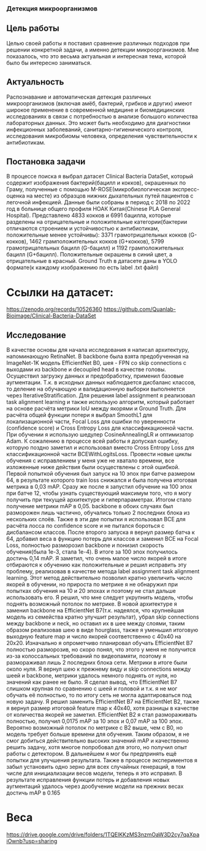 ### Детекция микроорганизмов

## Цель работы
Целью своей работы я поставил сравнение различных подходов при решении конкретной задачи, а именно детекции микроорганизмов. Мне показалось, что это весьма актуальная и интересная тема, которой было бы интересно заниматься.

## Актуальность
Распознавание и автоматическая детекция различных микроорганизмов (включая амёб, бактерий, грибков и других) имеют широкое применение в современной медицине и биомедицинских исследованиях в связи с потребностью в анализе большого количества лабораторных данных. Это может быть необходимо для диагностики инфекционных заболеваний, санитарно-гигиенического контроля, исследования микробиомы человека, определения чувствительности к антибиотикам. 

## Постановка задачи
В процессе поиска я выбрал датасет Clinical Bacteria DataSet, который содержит изображения бактерий(бацилл и кокков), окрашенных по Граму, полученные с помощью M-ROSE(микробиологическая экспресс-оценка на месте) из образцов нижних дыхательных путей пациентов с легочной инфекцией. Данные были собраны в период с 2018 по 2022 год в больнице общего профиля НОАК Китая(Chinese PLA General Hospital). Представлено 4833 кокков и 6991 бацилла, которые разделены на отрицательные и положительные категории(бактерии отличаются строением и устойчивостью к антибиотикам, положительные менее устойчивы): 3371 грамотрицательных кокков (G-кокков), 1462 грамположительных кокков (G+кокков), 5799 грамотрицательных бацилл (G-бацилл) и 1192 грамположительных бацилл (G+бацилл). Положительные окрашены в синий цвет, а отрицательные в красный. Ground Truth в датасете даны в YOLO формате(к каждому изображению по есть label .txt файл)

# Ссылки на датасет:
https://zenodo.org/records/10526360
https://github.com/Quanlab-Bioimage/Clinical-Bacteria-DataSet

## Исследование
В качестве основы для начала исследования я написал архитектуру, напоминающую RetinaNet. В backbone была взята предобученная на ImageNet-1K модель EfficientNet B0, шея - FPN со skip connections с выходами из backbone и decoupled head в качестве головы.
Осуществил загрузку данных и предобработку, применил базовые аугментации.
Т.к. в исходных данных наблюдается дисбаланс классов, то деление на обучающую и валидационную выборки выполняется через IterativeStratification. Для решения label assignment я реализовал task alignment learning и также использую алгоритм, который работает на основе расчёта метрики IoU между якорями и Ground Truth.
Для расчёта общей функции потери я выбрал SmoothL1 для локализационной части, Focal Loss для ошибки по уверенности (confidence score) и Cross Entropy Loss для классификационной части.
При обучении я использую шедулер CosineAnnealingLR и оптимизатор Adam. К сожалению в процессе всей работы я допускал ошибку, которую поздно заметил и использовал вместо Cross Entropy Loss для классификационной части BCEWithLogitsLoss. Провести новые циклы обучения с исправлением у меня уже не хватало времени, все изложенные ниже действия были осуществлены с этой ошибкой.
Первой попыткой обучения был запуск на 10 эпох при батче размером 64, в результате которого train loss снижался и была получена итоговая метрика в 0,03 mAP. Сразу же после я запустил обучение на 100 эпох при батче 12, чтобы узнать существующий максимум того, что я могу получить при текущей архитектуре и гиперпараметрах. Итогом стало получение метрики mAP в 0,05. backbone в обоих случаях был разморожен лишь частично, обучались только 2 последних блока из нескольких слоёв. Также в эти две попытки я использовал BCE для расчёта лосса по confidence score и не пытался бороться с дисбалансом классов.
После второго запуска я вернул размер батча к 64, добавил веса в функцию потерь для классов и заменил BCE на Focal Loss, полностью разморозил backbone и понизил скорость обучения(была 1e-3, стала 1e-4). В итоге за 100 эпох получилось достичь 0,14 mAP.
Я заметил, что очень малое число якорей в итоге отбираются к обучению как положительные и решил исправить эту проблему, реализовав в качестве метода label assignment task alignment learning. Этот метод действительно позволил кратно увеличить число якорей в обучении, но прироста по метрике я не обнаружил при попытках обучения на 10 и 20 эпохах и поэтому не стал дальше использовать его.
Я решил, что мне следует укрупнить модель, чтобы поднять возможный потолок по метрике.
В новой архитектуре я заменил backbone на EfficientNet B7(т.к. надеялся, что крупнейшая модель из семейства кратно улучшит результат), убрал skip connections между backbone и neck, но оставил их в шее между слоями, таким образом реализовав шею в виде hourglass, также я уменьшил итоговую  выходную feature map и число якорей соответственно с 40x40 на 20x20. Изначально я опрометчиво планировал обучать EfficientNet B7 полностью разморозив, но скоро понял, что этого у меня не получится из-за колоссальных требований по видеопамяти, поэтому я размораживал лишь 2 последних блока сети. Метрики в итоге были около нуля. Я вернул шею к прежнему виду и skip connections между шеей и backbone, метрики удалось немного поднять от нуля, но значений как ранее не было. Я сделал вывод, что EfficientNet B7 слишком крупная по сравнению с шеей и головой и т.к. я не мог обучать её полностью, то по итогу сеть не могла адаптироваться под новую задачу. Я решил заменить EfficientNet B7 на EfficientNet B2, также я вернул размер итоговой feature map к 40x40, хотя разницы в качестве от количества якорей не заметил. EfficientNet B2 я стал размораживать полностью, получил 0,0175 mAP за 10 эпох и 0,07 mAP за 100 эпох. Вероятно возможный потолок по метрике с B2 выше, чем с B0, но модель требует больше времени для обучения.
Таким образом, я не смог добиться действительно высоких значений mAP и качественно решить задачу, хотя многое попробовал для этого, но получил опыт работы с детектором. В дальнейшем я мог бы предпринять ещё попытки для улучшения результата.
Также в процессе экспериментов я забыл установить одно зерно для всех случайных генераций, в том числе для инициализации весов модели, теперь я это исправил. В результате исправления функции потерь и добавления новых аугментаций удалось через дообучение модели на прежних весах достичь mAP в 0.165

# Веса
https://drive.google.com/drive/folders/1TQElKKzMS3nzmOaW3D2cy7qaXpaiOwnb?usp=sharing
